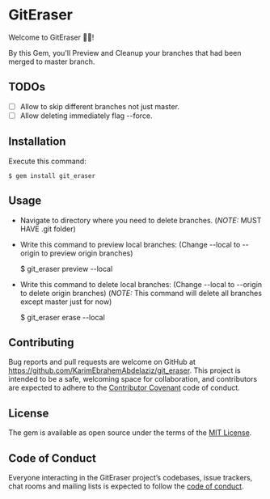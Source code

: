 # GitEraser

Welcome to GitEraser 🧹🧹! 

By this Gem, you'll Preview and Cleanup your branches that had been merged to master branch.

## TODOs

- [ ] Allow to skip different branches not just master.
- [ ] Allow deleting immediately flag --force.

## Installation

Execute this command:

    $ gem install git_eraser

## Usage

* Navigate to directory where you need to delete branches. (*NOTE:* MUST HAVE .git folder)
* Write this command to preview local branches: (Change --local to --origin to preview origin branches)


    $ git_eraser preview --local
    
* Write this command to delete local branches:  (Change --local to --origin to delete origin branches) (*NOTE:* This command will delete all branches except master just for now)


    $ git_eraser erase --local
    
## Contributing

Bug reports and pull requests are welcome on GitHub at https://github.com/KarimEbrahemAbdelaziz/git_eraser. This project is intended to be a safe, welcoming space for collaboration, and contributors are expected to adhere to the [Contributor Covenant](http://contributor-covenant.org) code of conduct.

## License

The gem is available as open source under the terms of the [MIT License](https://opensource.org/licenses/MIT).

## Code of Conduct

Everyone interacting in the GitEraser project’s codebases, issue trackers, chat rooms and mailing lists is expected to follow the [code of conduct](https://github.com/KarimEbrahemAbdelaziz/git_eraser/blob/master/CODE_OF_CONDUCT.md).
